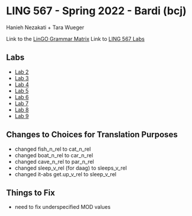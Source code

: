 # LING 567 - Spring 2022 - Bardi (bcj)
Hanieh Nezakati + Tara Wueger

Link to the [LinGO Grammar Matrix](https://matrix.ling.washington.edu/customize/matrix.cgi)
Link to [LING 567 Labs](http://courses.washington.edu/ling567/)

## Labs
- [Lab 2](labs/lab2/README.md)
- [Lab 3](labs/lab3/README.md)
- [Lab 4](labs/lab4/README.md)
- [Lab 5](labs/lab5/README.md)
- [Lab 6](labs/lab6/README.md)
- [Lab 7](labs/lab7/README.md)
- [Lab 8](labs/lab8/README.md)
- [Lab 9](labs/lab9/README.md)

## Changes to Choices for Translation Purposes
- changed fish_n_rel to cat_n_rel
- changed boat_n_rel to car_n_rel
- changed cave_n_rel to par_n_rel
- changed sleep_v_rel (for daag) to sleeps_v_rel
- changed it-abs get.up_v_rel to sleep_v_rel

## Things to Fix
- need to fix underspecified MOD values
